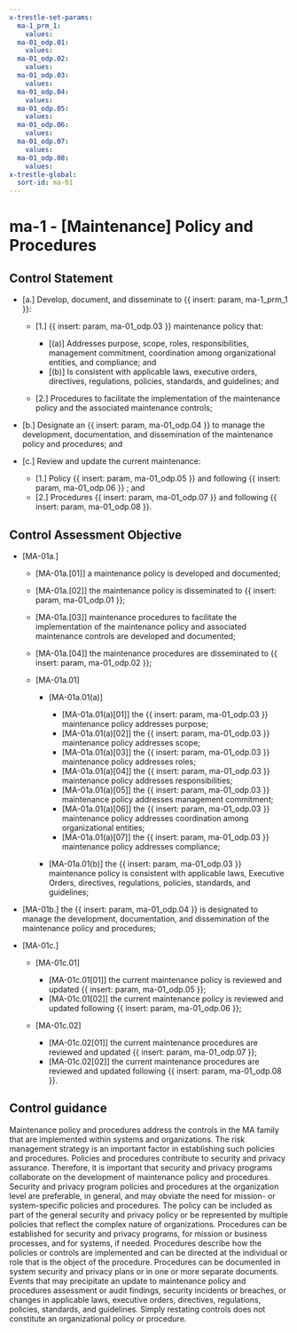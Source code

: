 ```yaml
---
x-trestle-set-params:
  ma-1_prm_1:
    values:
  ma-01_odp.01:
    values:
  ma-01_odp.02:
    values:
  ma-01_odp.03:
    values:
  ma-01_odp.04:
    values:
  ma-01_odp.05:
    values:
  ma-01_odp.06:
    values:
  ma-01_odp.07:
    values:
  ma-01_odp.08:
    values:
x-trestle-global:
  sort-id: ma-01
---
```


# ma-1 - \[Maintenance\] Policy and Procedures

## Control Statement

- \[a.\] Develop, document, and disseminate to {{ insert: param, ma-1_prm_1 }}:

  - \[1.\] {{ insert: param, ma-01_odp.03 }} maintenance policy that:

    - \[(a)\] Addresses purpose, scope, roles, responsibilities, management commitment, coordination among organizational entities, and compliance; and
    - \[(b)\] Is consistent with applicable laws, executive orders, directives, regulations, policies, standards, and guidelines; and

  - \[2.\] Procedures to facilitate the implementation of the maintenance policy and the associated maintenance controls;

- \[b.\] Designate an {{ insert: param, ma-01_odp.04 }} to manage the development, documentation, and dissemination of the maintenance policy and procedures; and

- \[c.\] Review and update the current maintenance:

  - \[1.\] Policy {{ insert: param, ma-01_odp.05 }} and following {{ insert: param, ma-01_odp.06 }} ; and
  - \[2.\] Procedures {{ insert: param, ma-01_odp.07 }} and following {{ insert: param, ma-01_odp.08 }}.

## Control Assessment Objective

- \[MA-01a.\]

  - \[MA-01a.[01]\] a maintenance policy is developed and documented;
  - \[MA-01a.[02]\] the maintenance policy is disseminated to {{ insert: param, ma-01_odp.01 }};
  - \[MA-01a.[03]\] maintenance procedures to facilitate the implementation of the maintenance policy and associated maintenance controls are developed and documented;
  - \[MA-01a.[04]\] the maintenance procedures are disseminated to {{ insert: param, ma-01_odp.02 }};
  - \[MA-01a.01\]

    - \[MA-01a.01(a)\]

      - \[MA-01a.01(a)[01]\] the {{ insert: param, ma-01_odp.03 }} maintenance policy addresses purpose;
      - \[MA-01a.01(a)[02]\] the {{ insert: param, ma-01_odp.03 }} maintenance policy addresses scope;
      - \[MA-01a.01(a)[03]\] the {{ insert: param, ma-01_odp.03 }} maintenance policy addresses roles;
      - \[MA-01a.01(a)[04]\] the {{ insert: param, ma-01_odp.03 }} maintenance policy addresses responsibilities;
      - \[MA-01a.01(a)[05]\] the {{ insert: param, ma-01_odp.03 }} maintenance policy addresses management commitment;
      - \[MA-01a.01(a)[06]\] the {{ insert: param, ma-01_odp.03 }} maintenance policy addresses coordination among organizational entities;
      - \[MA-01a.01(a)[07]\] the {{ insert: param, ma-01_odp.03 }} maintenance policy addresses compliance;

    - \[MA-01a.01(b)\] the {{ insert: param, ma-01_odp.03 }} maintenance policy is consistent with applicable laws, Executive Orders, directives, regulations, policies, standards, and guidelines;

- \[MA-01b.\] the {{ insert: param, ma-01_odp.04 }} is designated to manage the development, documentation, and dissemination of the maintenance policy and procedures;

- \[MA-01c.\]

  - \[MA-01c.01\]

    - \[MA-01c.01[01]\] the current maintenance policy is reviewed and updated {{ insert: param, ma-01_odp.05 }};
    - \[MA-01c.01[02]\] the current maintenance policy is reviewed and updated following {{ insert: param, ma-01_odp.06 }};

  - \[MA-01c.02\]

    - \[MA-01c.02[01]\] the current maintenance procedures are reviewed and updated {{ insert: param, ma-01_odp.07 }};
    - \[MA-01c.02[02]\] the current maintenance procedures are reviewed and updated following {{ insert: param, ma-01_odp.08 }}.

## Control guidance

Maintenance policy and procedures address the controls in the MA family that are implemented within systems and organizations. The risk management strategy is an important factor in establishing such policies and procedures. Policies and procedures contribute to security and privacy assurance. Therefore, it is important that security and privacy programs collaborate on the development of maintenance policy and procedures. Security and privacy program policies and procedures at the organization level are preferable, in general, and may obviate the need for mission- or system-specific policies and procedures. The policy can be included as part of the general security and privacy policy or be represented by multiple policies that reflect the complex nature of organizations. Procedures can be established for security and privacy programs, for mission or business processes, and for systems, if needed. Procedures describe how the policies or controls are implemented and can be directed at the individual or role that is the object of the procedure. Procedures can be documented in system security and privacy plans or in one or more separate documents. Events that may precipitate an update to maintenance policy and procedures assessment or audit findings, security incidents or breaches, or changes in applicable laws, executive orders, directives, regulations, policies, standards, and guidelines. Simply restating controls does not constitute an organizational policy or procedure.
